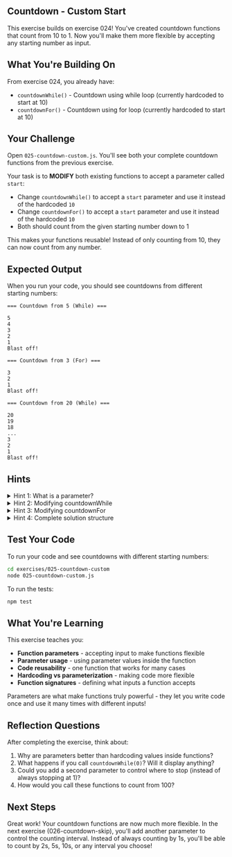 ## Countdown - Custom Start

This exercise builds on exercise 024! You've created countdown functions that count from 10 to 1. Now you'll make them more flexible by accepting any starting number as input.

## What You're Building On

From exercise 024, you already have:
- `countdownWhile()` - Countdown using while loop (currently hardcoded to start at 10)
- `countdownFor()` - Countdown using for loop (currently hardcoded to start at 10)

## Your Challenge

Open `025-countdown-custom.js`. You'll see both your complete countdown functions from the previous exercise.

Your task is to **MODIFY** both existing functions to accept a parameter called `start`:
- Change `countdownWhile()` to accept a `start` parameter and use it instead of the hardcoded `10`
- Change `countdownFor()` to accept a `start` parameter and use it instead of the hardcoded `10`
- Both should count from the given starting number down to 1

This makes your functions reusable! Instead of only counting from 10, they can now count from any number.

## Expected Output

When you run your code, you should see countdowns from different starting numbers:
```
=== Countdown from 5 (While) ===

5
4
3
2
1
Blast off!

=== Countdown from 3 (For) ===

3
2
1
Blast off!

=== Countdown from 20 (While) ===

20
19
18
...
3
2
1
Blast off!
```

## Hints

<details>
<summary>Hint 1: What is a parameter?</summary>

A parameter lets you pass information into a function when you call it:

```javascript
function greet(name) {  // 'name' is a parameter
  console.log("Hello, " + name);
}

greet("Alice");  // Pass "Alice" as an argument
// Output: Hello, Alice

greet("Bob");  // Pass "Bob" as an argument
// Output: Hello, Bob
```

The parameter makes the function flexible - it can work with different values!

For your countdown, you want to pass in the starting number:

```javascript
countdownWhile(5);   // Count from 5
countdownWhile(10);  // Count from 10
countdownWhile(100); // Count from 100
```

</details>

<details>
<summary>Hint 2: Modifying countdownWhile</summary>

Currently, your while loop function looks like this:

```javascript
export function countdownWhile() {  // No parameter yet
  let count = 10;  // Hardcoded to 10
  while (count >= 1) {
    console.log(count);
    count--;
  }
  console.log("Blast off!");
}
```

To make it accept a parameter:

```javascript
export function countdownWhile(start) {  // Add 'start' parameter
  let count = start;  // Use the parameter instead of 10
  while (count >= 1) {
    console.log(count);
    count--;
  }
  console.log("Blast off!");
}
```

Now when you call `countdownWhile(5)`, the `start` parameter will be 5!

</details>

<details>
<summary>Hint 3: Modifying countdownFor</summary>

Currently, your for loop function looks like this:

```javascript
export function countdownFor() {  // No parameter yet
  for (let i = 10; i >= 1; i--) {  // Hardcoded to 10
    console.log(i);
  }
  console.log("Blast off!");
}
```

To make it accept a parameter:

```javascript
export function countdownFor(start) {  // Add 'start' parameter
  for (let i = start; i >= 1; i--) {  // Use the parameter instead of 10
    console.log(i);
  }
  console.log("Blast off!");
}
```

Now when you call `countdownFor(3)`, it starts at 3!

</details>

<details>
<summary>Hint 4: Complete solution structure</summary>

Here are both functions with parameters:

```javascript
export function countdownWhile(start) {
  let count = start;  // Initialize from parameter
  while (count >= 1) {
    console.log(count);
    count--;
  }
  console.log("Blast off!");
}

export function countdownFor(start) {
  for (let i = start; i >= 1; i--) {  // Start from parameter
    console.log(i);
  }
  console.log("Blast off!");
}
```

The only changes are:
1. Adding `start` parameter to the function signature
2. Using `start` instead of the hardcoded `10`

</details>

## Test Your Code

To run your code and see countdowns with different starting numbers:
```bash
cd exercises/025-countdown-custom
node 025-countdown-custom.js
```

To run the tests:
```bash
npm test
```

## What You're Learning

This exercise teaches you:
- **Function parameters** - accepting input to make functions flexible
- **Parameter usage** - using parameter values inside the function
- **Code reusability** - one function that works for many cases
- **Hardcoding vs parameterization** - making code more flexible
- **Function signatures** - defining what inputs a function accepts

Parameters are what make functions truly powerful - they let you write code once and use it many times with different inputs!

## Reflection Questions

After completing the exercise, think about:
1. Why are parameters better than hardcoding values inside functions?
2. What happens if you call `countdownWhile(0)`? Will it display anything?
3. Could you add a second parameter to control where to stop (instead of always stopping at 1)?
4. How would you call these functions to count from 100?

## Next Steps

Great work! Your countdown functions are now much more flexible. In the next exercise (026-countdown-skip), you'll add another parameter to control the counting interval. Instead of always counting by 1s, you'll be able to count by 2s, 5s, 10s, or any interval you choose!



